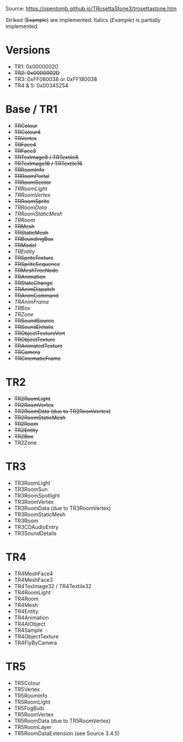 Source: https://opentomb.github.io/TRosettaStone3/trosettastone.htm

Striked (~~Example~~) are implemented.
Italics (*Example*) is partially implemented.

# Versions
* TR1: 0x00000020
* ~~TR2: 0x0000002D~~
* TR3: 0xFF080038 or 0xFF180038
* TR4 & 5: 0x00345254

# Base / TR1
* ~~TRColour~~
* ~~TRColour4~~
* ~~TRVertex~~
* ~~TRFace4~~
* ~~TRFace3~~
* ~~TRTexImage8 / TRTextile8~~
* ~~TRTexImage16 / TRTextile16~~
* ~~TRRoomInfo~~
* ~~TRRoomPortal~~
* ~~TRRoomSector~~
* *TRRoomLight*
* *TRRoomVertex*
* ~~TRRoomSprite~~
* *TRRoomData*
* *TRRoomStaticMesh*
* *TRRoom*
* ~~TRMesh~~
* ~~TRStaticMesh~~
* ~~TRBoundingBox~~
* ~~TRModel~~
* *TREntity*
* ~~TRSpriteTexture~~
* ~~TRSpriteSequence~~
* ~~TRMeshTreeNode~~
* ~~TRAnimation~~
* ~~TRStateChange~~
* ~~TRAnimDispatch~~
* ~~TRAnimCommand~~
* *TRAnimFrame*
* *TRBox*
* *TRZone*
* ~~TRSoundSource~~
* ~~TRSoundDetails~~
* ~~TRObjectTextureVert~~
* ~~TRObjectTexture~~
* ~~TRAnimatedTexture~~
* ~~TRCamera~~
* ~~TRCinematicFrame~~

# TR2
* ~~TR2RoomLight~~
* ~~TR2RoomVertex~~
* ~~TR2RoomData (due to TR2RoomVertex)~~
* ~~TR2RoomStaticMesh~~
* ~~TR2Room~~
* ~~TR2Entity~~
* ~~TR2Box~~
* TR2Zone

# TR3
* TR3RoomLight
* TR3RoomSun
* TR3RoomSpotlight
* TR3RoomVertex
* TR3RoomData (due to TR3RoomVertex)
* TR3RoomStaticMesh
* TR3Room
* TR3CDAudioEntry
* TR3SoundDetails

# TR4
* TR4MeshFace4
* TR4MeshFace3
* TR4TexImage32 / TR4Textile32
* TR4RoomLight
* TR4Room
* TR4Mesh
* TR4Entity
* TR4Animation
* TR4AIObject
* TR4Sample
* TR4ObjectTexture
* TR4FlyByCamera

# TR5
* TR5Colour
* TR5Vertex
* TR5RoomInfo
* TR5RoomLight
* TR5FogBulb
* TR5RoomVertex
* TR5RoomData (due to TR5RoomVertex)
* TR5RoomLayer
* TR5RoomDataExtension (see Source 3.4.5)